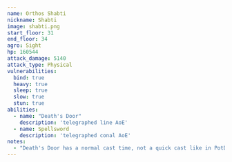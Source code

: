 ```yaml
---
name: Orthos Shabti
nickname: Shabti
image: shabti.png
start_floor: 31
end_floor: 34
agro: Sight
hp: 160544
attack_damage: 5140
attack_type: Physical
vulnerabilities:
  bind: true
  heavy: true
  sleep: true
  slow: true
  stun: true
abilities:
  - name: "Death's Door"
    description: 'telegraphed line AoE'
  - name: Spellsword
    description: 'telegraphed conal AoE'
notes:
  - "Death's Door has a normal cast time, not a quick cast like in PotD/HoH"
---
```


